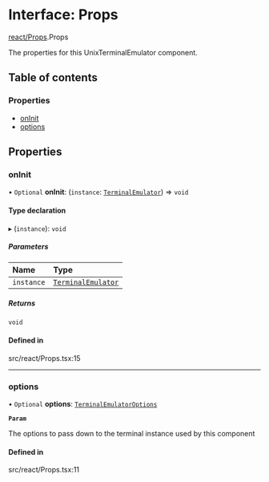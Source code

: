 # Interface: Props

[react/Props](../wiki/react.Props).Props

The properties for this UnixTerminalEmulator component.

## Table of contents

### Properties

- [onInit](../wiki/react.Props.Props#oninit)
- [options](../wiki/react.Props.Props#options)

## Properties

### onInit

• `Optional` **onInit**: (`instance`: [`TerminalEmulator`](../wiki/types.TerminalEmulator.TerminalEmulator)) => `void`

#### Type declaration

▸ (`instance`): `void`

##### Parameters

| Name | Type |
| :------ | :------ |
| `instance` | [`TerminalEmulator`](../wiki/types.TerminalEmulator.TerminalEmulator) |

##### Returns

`void`

#### Defined in

src/react/Props.tsx:15

___

### options

• `Optional` **options**: [`TerminalEmulatorOptions`](../wiki/types.TerminalEmulatorOptions.TerminalEmulatorOptions)

**`Param`**

The options to pass down to the terminal instance used by this component

#### Defined in

src/react/Props.tsx:11
